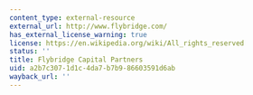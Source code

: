 ```yaml
---
content_type: external-resource
external_url: http://www.flybridge.com/
has_external_license_warning: true
license: https://en.wikipedia.org/wiki/All_rights_reserved
status: ''
title: Flybridge Capital Partners
uid: a2b7c307-1d1c-4da7-b7b9-86603591d6ab
wayback_url: ''
---
```

